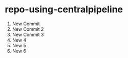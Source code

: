 # repo-using-centralpipeline

1. New Commit
2. New Commit 2
3. New Commit 3
4. New 4
5. New 5
6. New 6
